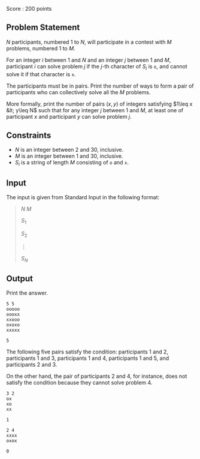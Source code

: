 Score : $200$ points

## Problem Statement

$N$ participants, numbered $1$ to $N$, will participate in a contest with $M$ problems, numbered $1$ to $M$.

For an integer $i$ between $1$ and $N$ and an integer $j$ between $1$ and $M$, participant $i$ can solve problem $j$ if the $j$-th character of $S_i$ is `o`, and cannot solve it if that character is `x`.

The participants must be in pairs. Print the number of ways to form a pair of participants who can collectively solve all the $M$ problems.

More formally, print the number of pairs $(x,y)$ of integers satisfying $1\leq x &lt; y\leq N$ such that for any integer $j$ between $1$ and $M$, at least one of participant $x$ and participant $y$ can solve problem $j$.

## Constraints

- $N$ is an integer between $2$ and $30$, inclusive.
- $M$ is an integer between $1$ and $30$, inclusive.
- $S_i$ is a string of length $M$ consisting of `o` and `x`.

## Input

The input is given from Standard Input in the following format:

> $N$ $M$
> 
> $S_1$
> 
> $S_2$
> 
> $\vdots$
> 
> $S_N$

## Output

Print the answer.

```input1
5 5
ooooo
oooxx
xxooo
oxoxo
xxxxx
```

```output1
5
```

The following five pairs satisfy the condition: participants $1$ and $2$, participants $1$ and $3$, participants $1$ and $4$, participants $1$ and $5$, and participants $2$ and $3$.

On the other hand, the pair of participants $2$ and $4$, for instance, does not satisfy the condition because they cannot solve problem $4$.

```input2
3 2
ox
xo
xx
```

```output2
1
```

```input3
2 4
xxxx
oxox
```

```output3
0
```